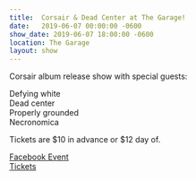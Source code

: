 ```yaml
---
title:  Corsair & Dead Center at The Garage!
date:   2019-06-07 00:00:00 -0600
show_date: 2019-06-07 18:00:00 -0600
location: The Garage
layout: show
---
```

Corsair album release show with special guests:  

Defying white  
Dead center  
Properly grounded  
Necronomica  

Tickets are $10 in advance or $12 day of.  

[Facebook Event](https://www.facebook.com/events/425485038008706/)  
[Tickets](#)